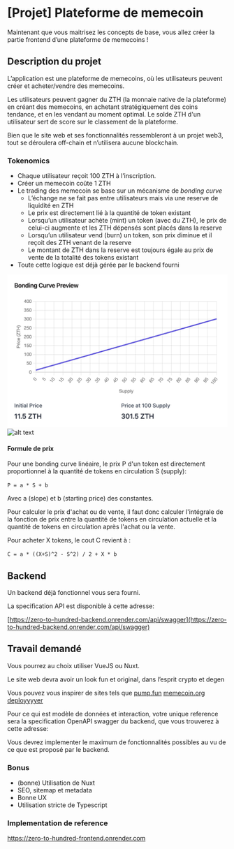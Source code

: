 # [Projet] Plateforme de memecoin

Maintenant que vous maitrisez les concepts de base, vous allez créer la partie frontend d’une plateforme de memecoins !

## Description du projet

L’application est une plateforme de memecoins, où les utilisateurs peuvent créer et acheter/vendre des memecoins.

Les utilisateurs peuvent gagner du ZTH (la monnaie native de la plateforme) en créant des memecoins, en achetant stratégiquement des coins tendance, et en les vendant au moment optimal. Le solde ZTH d'un utilisateur sert de score sur le classement de la plateforme.

Bien que le site web et ses fonctionnalités ressembleront à un projet web3, tout se déroulera off-chain et n’utilisera aucune blockchain.

### Tokenomics

- Chaque utilisateur reçoit 100 ZTH à l’inscription.
- Créer un memecoin coûte 1 ZTH
- Le trading des memecoin se base sur un mécanisme de _bonding curve_
  - L’échange ne se fait pas entre utilisateurs mais via une reserve de liquidité en ZTH
  - Le prix est directement lié à la quantité de token existant
  - Lorsqu’un utilisateur achète (mint) un token (avec du ZTH), le prix de celui-ci augmente et les ZTH dépensés sont placés dans la reserve
  - Lorsqu’un utilisateur vend (burn) un token, son prix diminue et il reçoit des ZTH venant de la reserve
  - Le montant de ZTH dans la reserve est toujours égale au prix de vente de la totalité des tokens existant
- Toute cette logique est déjà gérée par le backend fourni

![Bonding curve preview](../assets/bonding-curve.jpg)
![alt text](https://miro.medium.com/v2/resize%3Afit%3A1400/format%3Awebp/0%2Ayl-NRQ37gIM9bQI9.png)

#### Formule de prix

Pour une bonding curve linéaire, le prix P d'un token est directement proportionnel à la quantité de tokens en circulation S (supply):

`P = a * S + b`

Avec a (slope) et b (starting price) des constantes.

Pour calculer le prix d'achat ou de vente, il faut donc calculer l'intégrale de la fonction de prix entre la quantité de tokens en circulation actuelle et la quantité de tokens en circulation après l'achat ou la vente.

Pour acheter X tokens, le cout C revient à :

`C = a * ((X+S)^2 - S^2) / 2 + X * b`

## Backend

Un backend déjà fonctionnel vous sera fourni.

La specification API est disponible à cette adresse:

[https://zero-to-hundred-backend.onrender.com/api/swagger](https://zero-to-hundred-backend.onrender.com/api/swagger)

## Travail demandé

Vous pourrez au choix utiliser VueJS ou Nuxt.

Le site web devra avoir un look fun et original, dans l’esprit crypto et degen

Vous pouvez vous inspirer de sites tels que [pump.fun](https://pump.fun/board) [memecoin.org](https://www.memecoin.org/) [deployyyyer](https://deployyyyer.io/)

Pour ce qui est modèle de données et interaction, votre unique reference sera la specification OpenAPI swagger du backend, que vous trouverez à cette adresse:

Vous devrez implementer le maximum de fonctionnalités possibles au vu de ce que est proposé par le backend.

### Bonus

- (bonne) Utilisation de Nuxt
- SEO, sitemap et metadata
- Bonne UX
- Utilisation stricte de Typescript

### Implementation de reference

https://zero-to-hundred-frontend.onrender.com
